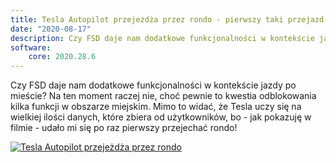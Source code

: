 ```yaml
---
title: Tesla Autopilot przejeżdża przez rondo - pierwszy taki przejazd! + Parkowanie równoległe FSD!
date: "2020-08-17"
description: Czy FSD daje nam dodatkowe funkcjonalności w kontekście jazdy po mieście?
software:
    core: 2020.28.6
---
```


Czy FSD daje nam dodatkowe funkcjonalności w kontekście jazdy po mieście? Na ten moment raczej nie, choć pewnie to kwestia odblokowania kilka funkcji w obszarze miejskim. Mimo to widać, że Tesla uczy się na wielkiej ilości danych, które zbiera od użytkowników, bo - jak pokazuję w filmie - udało mi się po raz pierwszy przejechać rondo!

[![Tesla Autopilot przejeżdża przez rondo](https://img.youtube.com/vi/L3Y2D79aR9c/0.jpg)](https://www.youtube.com/watch?v=L3Y2D79aR9c)
